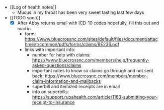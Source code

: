   * [[Log of health notes]]
    * Mucus in my throat has been very sweet tasting last few days
  * [[TODO soon]]
    * [x] After Abby returns email with ICD-10 codes hopefully, fill this out and mail in
      * form: https://www.bluecrossnc.com/sites/default/files/document/attachment/common/pdfs/forms/claims/BE236.pdf
      * links with important info:
        * number for help with claims: https://www.bluecrossnc.com/members/help/frequently-asked-questions/claims
        * important notes to know so claims go through and not sent back: https://www.bluecrossnc.com/members/member-claim-information-and-mailbacks
        * superbill and itemized receipts are in email
        * info on superbills: https://support.rupahealth.com/article/1183-submitting-your-receipt-to-insurance